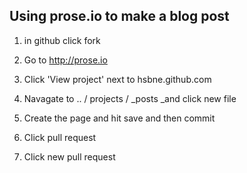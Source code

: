 ## Using prose.io to make a blog post

1. in github click fork
2. Go to http://prose.io
3. Click 'View project' next to hsbne.github.com
4. Navagate to  .. / projects / _posts  _and click new file

5. Create the page and hit save and then commit

6. Click pull request 
7. Click new pull request 



